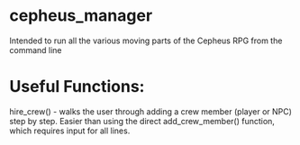 # cepheus_manager
Intended to run all the various moving parts of the Cepheus RPG from the command line




# Useful Functions:
hire_crew() - walks the user through adding a crew member (player or NPC) step by step. Easier than using the direct add_crew_member() function, which requires input for all lines. 